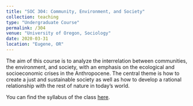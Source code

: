 ```yaml
---
title: "SOC 304: Community, Environment, and Society"
collection: teaching
type: "Undergraduate Course"
permalink: /304
venue: "University of Oregon, Sociology"
date: 2020-03-31
location: "Eugene, OR"
---
```

The aim of this course is to analyze the interrelation between communities, the environment, and society, with an emphasis on the ecological and socioeconomic crises in the Anthropocene. The central theme is how to create a just and sustainable society as well as how to develop a rational relationship with the rest of nature in today’s world.

You can find the syllabus of the class [here](http://mauriciobetan.github.io/files/soc304syllabus.pdf).

